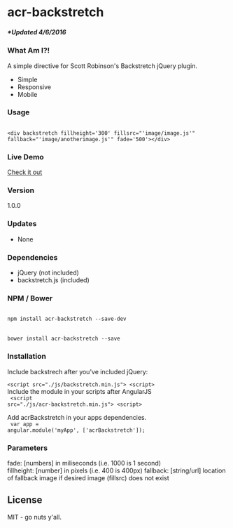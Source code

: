 # acr-backstretch
##### *Updated 4/6/2016

### What Am I?!
A simple directive for Scott Robinson's Backstretch jQuery plugin.
  - Simple
  - Responsive
  - Mobile

### Usage
<code>
&#x3C;div backstretch fillheight=&#x27;300&#x27; fillsrc=&#x22;'image/image.js'&#x22;  fallback=&#x22;'image/anotherimage.js'&#x22; fade=&#x27;500&#x27;&#x3E;&#x3C;/div&#x3E;
</code>

### Live Demo 
[Check it out](https://allenroyston.herokuapp.com/access/acr-backstretch/index.html "Title")


### Version
1.0.0

### Updates
 - None

### Dependencies
- jQuery  (not included)
- backstretch.js (included)

### NPM / Bower
<code>
npm install acr-backstretch --save-dev
</code>
<br>
<code>
bower install acr-backstretch --save
</code>

### Installation
Include backstrech after you've included jQuery:<br>
<code>
&lt;script src="./js/backstretch.min.js"&gt; &lt;script&gt;
</code>
<br>
Include the module in your scripts after AngularJS<br>
<code>
&lt;script src="./js/acr-backstretch.min.js"&gt; &lt;script&gt;
</code>

Add acrBackstretch in your apps dependencies.<br> 
<code>
var app = angular.module('myApp', ['acrBackstretch']);
</code>


### Parameters
fade: [numbers] in miliseconds (i.e. 1000 is 1 second)<br>
fillheight: [number] in pixels (i.e. 400 is 400px)
fallback: [string/url] location of fallback image if desired image (fillsrc) does not exist



License
----

MIT - go nuts y'all.
